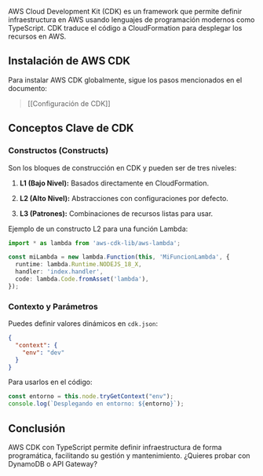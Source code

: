 AWS Cloud Development Kit (CDK) es un framework que permite definir infraestructura en AWS usando lenguajes de programación modernos como TypeScript. CDK traduce el código a CloudFormation para desplegar los recursos en AWS.

## Instalación de AWS CDK

Para instalar AWS CDK globalmente, sigue los pasos mencionados en el documento:

>
>[[Configuración de CDK]]
>
## Conceptos Clave de CDK

### Constructos (Constructs)

Son los bloques de construcción en CDK y pueden ser de tres niveles:

1. **L1 (Bajo Nivel):** Basados directamente en CloudFormation.
    
2. **L2 (Alto Nivel):** Abstracciones con configuraciones por defecto.
    
3. **L3 (Patrones):** Combinaciones de recursos listas para usar.
    

Ejemplo de un constructo L2 para una función Lambda:

```typescript
import * as lambda from 'aws-cdk-lib/aws-lambda';

const miLambda = new lambda.Function(this, 'MiFuncionLambda', {
  runtime: lambda.Runtime.NODEJS_18_X,
  handler: 'index.handler',
  code: lambda.Code.fromAsset('lambda'),
});
```

### Contexto y Parámetros

Puedes definir valores dinámicos en `cdk.json`:

```json
{
  "context": {
    "env": "dev"
  }
}
```

Para usarlos en el código:

```typescript
const entorno = this.node.tryGetContext("env");
console.log(`Desplegando en entorno: ${entorno}`);
```

## Conclusión

AWS CDK con TypeScript permite definir infraestructura de forma programática, facilitando su gestión y mantenimiento. ¿Quieres probar con DynamoDB o API Gateway?
